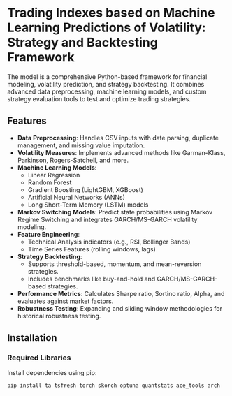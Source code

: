 # Trading Indexes based on Machine Learning Predictions of Volatility: Strategy and Backtesting Framework

The model is a comprehensive Python-based framework for financial modeling, volatility prediction, and strategy backtesting. It combines advanced data preprocessing, machine learning models, and custom strategy evaluation tools to test and optimize trading strategies.

## Features

- **Data Preprocessing**: Handles CSV inputs with date parsing, duplicate management, and missing value imputation.
- **Volatility Measures**: Implements advanced methods like Garman-Klass, Parkinson, Rogers-Satchell, and more.
- **Machine Learning Models**:
  - Linear Regression
  - Random Forest
  - Gradient Boosting (LightGBM, XGBoost)
  - Artificial Neural Networks (ANNs)
  - Long Short-Term Memory (LSTM) models
- **Markov Switching Models**: Predict state probabilities using Markov Regime Switching and integrates GARCH/MS-GARCH volatility modeling.
- **Feature Engineering**:
  - Technical Analysis indicators (e.g., RSI, Bollinger Bands)
  - Time Series Features (rolling windows, lags)
- **Strategy Backtesting**:
  - Supports threshold-based, momentum, and mean-reversion strategies.
  - Includes benchmarks like buy-and-hold and GARCH/MS-GARCH-based strategies.
- **Performance Metrics**: Calculates Sharpe ratio, Sortino ratio, Alpha, and evaluates against market factors.
- **Robustness Testing**: Expanding and sliding window methodologies for historical robustness testing.

## Installation

### Required Libraries
Install dependencies using pip:
```bash
pip install ta tsfresh torch skorch optuna quantstats ace_tools arch
